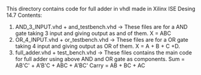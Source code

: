This directory contains code for full adder in vhdl made in Xilinx ISE Desing 14.7
Contents:
1. AND_3_INPUT.vhd + and_testbench.vhd -> These files are for a AND gate taking 3 input and giving output as and of them.
  X = ABC
2. OR_4_INPUT.vhd + or_testbench.vhd -> These files are for a OR gate taking 4 input and giving output as OR of them.
  X = A + B + C +D.
3. full_adder.vhd + test_bench.vhd -> These files contains the main code for full adder using above AND and OR gate as 
  components.
  Sum = AB'C' + A'B'C + ABC + A'BC'
  Carry = AB + BC + AC
